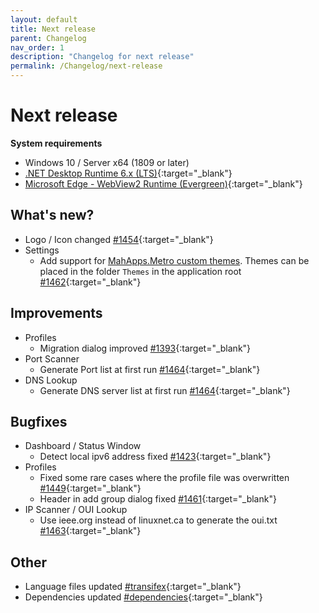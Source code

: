 ```yaml
---
layout: default
title: Next release
parent: Changelog
nav_order: 1
description: "Changelog for next release"
permalink: /Changelog/next-release
---
```


# Next release

**System requirements**
- Windows 10 / Server x64 (1809 or later)
- [.NET Desktop Runtime 6.x (LTS)](https://dotnet.microsoft.com/download/dotnet/6.0){:target="_blank"}
- [Microsoft Edge - WebView2 Runtime (Evergreen)](https://developer.microsoft.com/en-us/microsoft-edge/webview2/){:target="_blank"}

## What's new?
- Logo / Icon changed [#1454](https://github.com/BornToBeRoot/NETworkManager/pull/1454){:target="_blank"}
- Settings
  - Add support for [MahApps.Metro custom themes](https://mahapps.com/docs/themes/thememanager#creating-custom-themes). Themes can be placed in the folder `Themes` in the application root [#1462](https://github.com/BornToBeRoot/NETworkManager/pull/1462){:target="_blank"}
  
## Improvements
- Profiles
  - Migration dialog improved [#1393](https://github.com/BornToBeRoot/NETworkManager/pull/1393){:target="_blank"}
- Port Scanner
  - Generate Port list at first run [#1464](https://github.com/BornToBeRoot/NETworkManager/pull/1464){:target="_blank"}
- DNS Lookup
  - Generate DNS server list at first run [#1464](https://github.com/BornToBeRoot/NETworkManager/pull/1464){:target="_blank"}

## Bugfixes
- Dashboard / Status Window
  - Detect local ipv6 address fixed [#1423](https://github.com/BornToBeRoot/NETworkManager/pull/1423){:target="_blank"}
- Profiles
  - Fixed some rare cases where the profile file was overwritten [#1449](https://github.com/BornToBeRoot/NETworkManager/pull/1449){:target="_blank"}
  - Header in add group dialog fixed [#1461](https://github.com/BornToBeRoot/NETworkManager/pull/1461){:target="_blank"}
- IP Scanner / OUI Lookup
  - Use ieee.org instead of linuxnet.ca to generate the oui.txt [#1463](https://github.com/BornToBeRoot/NETworkManager/pull/1463){:target="_blank"}

## Other
- Language files updated [#transifex](https://github.com/BornToBeRoot/NETworkManager/pulls?q=author%3Aapp%2Ftransifex-integration){:target="_blank"}
- Dependencies updated [#dependencies](https://github.com/BornToBeRoot/NETworkManager/pulls?q=author%3Aapp%2Fdependabot){:target="_blank"}
